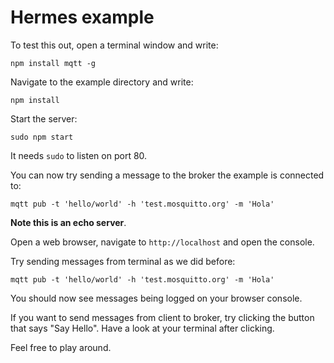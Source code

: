# Hermes example

To test this out, open a terminal window and write:

```
npm install mqtt -g
```

Navigate to the example directory and write:

```
npm install
```

Start the server:

```
sudo npm start
```

It needs `sudo` to listen on port 80.

You can now try sending a message to the broker the example is connected to:

```
mqtt pub -t 'hello/world' -h 'test.mosquitto.org' -m 'Hola'
```

**Note this is an echo server**.

Open a web browser, navigate to `http://localhost` and open the console.

Try sending messages from terminal as we did before:

```
mqtt pub -t 'hello/world' -h 'test.mosquitto.org' -m 'Hola'
```

You should now see messages being logged on your browser console.

If you want to send messages from client to broker, try clicking the button that says "Say Hello".
Have a look at your terminal after clicking.

Feel free to play around.
